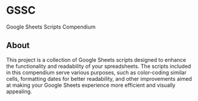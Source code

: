 # GSSC
Google Sheets Scripts Compendium

## About
This project is a collection of Google Sheets scripts designed to enhance the functionality and readability of your spreadsheets. The scripts included in this compendium serve various purposes, such as color-coding similar cells, formatting dates for better readability, and other improvements aimed at making your Google Sheets experience more efficient and visually appealing.